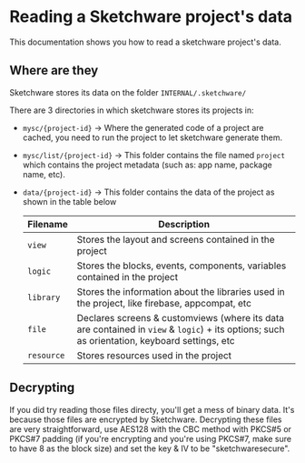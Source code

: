 # Reading a Sketchware project's data
This documentation shows you how to read a sketchware project's data.

## Where are they
Sketchware stores its data on the folder `INTERNAL/.sketchware/`

There are 3 directories in which sketchware stores its projects in:

 - `mysc/{project-id}` -> Where the generated code of a project are cached, you need to run the project to let sketchware generate them.
 - `mysc/list/{project-id}` -> This folder contains the file named `project` which contains the project metadata (such as: app name, package name, etc).
 - `data/{project-id}` -> This folder contains the data of the project as shown in the table below

   | Filename | Description |
   | -------- | ----------- |
   | `view`   | Stores the layout and screens contained in the project |
   | `logic`  | Stores the blocks, events, components, variables contained in the project |
   | `library` | Stores the information about the libraries used in the project, like firebase, appcompat, etc |
   | `file` | Declares screens & customviews (where its data are contained in `view` & `logic`) + its options; such as orientation, keyboard settings, etc |
   | `resource` | Stores resources used in the project |

## Decrypting
If you did try reading those files directy, you'll get a mess of binary data. It's because those files are encrypted by Sketchware. Decrypting these files are very straightforward, use AES128 with the CBC method with PKCS#5 or PKCS#7 padding (if you're encrypting and you're using PKCS#7, make sure to have 8 as the block size) and set the key & IV to be "sketchwaresecure".
